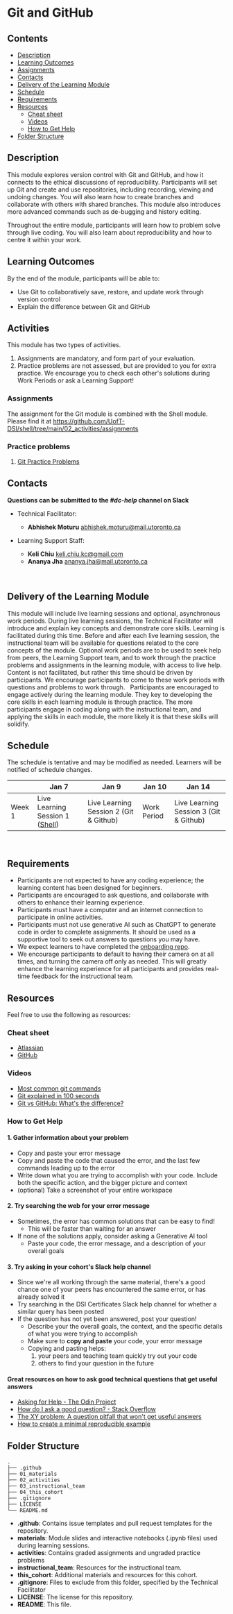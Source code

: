 # Git and GitHub

## Contents
* [Description](#description)
* [Learning Outcomes](#learning-outcomes)
* [Assignments](#assignments)
* [Contacts](#contacts)
* [Delivery of the Learning Module](#delivery-of-the-learning-module)
* [Schedule](#schedule)
* [Requirements](#requirements)
* [Resources](#resources)
  + [Cheat sheet](#cheatsheet)
  + [Videos](#videos)
  + [How to Get Help](#how-to-get-help)
* [Folder Structure](#folder-structure)

## Description

This module explores version control with Git and GitHub, and how it connects to the ethical discussions of reproducibility. Participants will set up Git and create and use repositories, including recording, viewing and undoing changes. You will also learn how to create branches and collaborate with others with shared branches. This module also introduces more advanced commands such as de-bugging and history editing.

Throughout the entire module, participants will learn how to problem solve through live coding. You will also learn about reproducibility and how to centre it within your work.

## Learning Outcomes

By the end of the module, participants will be able to:
* Use Git to collaboratively save, restore, and update work through version control
* Explain the difference between Git and GitHub

## Activities
This module has two types of activities.
1. Assignments are mandatory, and form part of your evaluation.
1. Practice problems are not assessed, but are provided to you for extra practice. We encourage you to check each other's solutions during Work Periods or ask a Learning Support!

### Assignments
The assignment for the Git module is combined with the Shell module. Please find it at https://github.com/UofT-DSI/shell/tree/main/02_activities/assignments

### Practice problems
1. [Git Practice Problems](./02_activities/practice/)


## Contacts

**Questions can be submitted to the _#dc-help_ channel on Slack**

* Technical Facilitator:   
  * **Abhishek Moturu**
  abhishek.moturu@mail.utoronto.ca

* Learning Support Staff: 
  * **Keli Chiu**
  keli.chiu.kc@gmail.com
  * **Ananya Jha**
  ananya.jha@mail.utoronto.ca

 
##  Delivery of the Learning Module

This module will include live learning sessions and optional, asynchronous work periods. During live learning sessions, the Technical Facilitator will introduce and explain key concepts and demonstrate core skills. Learning is facilitated during this time. Before and after each live learning session, the instructional team will be available for questions related to the core concepts of the module. Optional work periods are to be used to seek help from peers, the Learning Support team, and to work through the practice problems and assignments in the learning module, with access to live help. Content is not facilitated, but rather this time should be driven by participants. We encourage participants to come to these work periods with questions and problems to work through. 
 
Participants are encouraged to engage actively during the learning module. They key to developing the core skills in each learning module is through practice. The more participants engage in coding along with the instructional team, and applying the skills in each module, the more likely it is that these skills will solidify. 

## Schedule

The schedule is tentative and may be modified as needed. Learners will be notified of schedule changes.

||Jan 7|Jan 9|Jan 10|Jan 14|
|---|---|---|---|---|
|Week 1|Live Learning Session 1 ([Shell](https://github.com/UofT-DSI/shell))|Live Learning Session 2 (Git & Github)|Work Period|Live Learning Session 3 (Git & Github)|
 
## Requirements

* Participants are not expected to have any coding experience; the learning content has been designed for beginners.
* Participants are encouraged to ask questions, and collaborate with others to enhance their learning experience.
* Participants must have a computer and an internet connection to participate in online activities.
* Participants must not use generative AI such as ChatGPT to generate code in order to complete assignments. It should be used as a supportive tool to seek out answers to questions you may have.
* We expect learners to have completed the [onboarding repo](https://github.com/UofT-DSI/onboarding/tree/main/onboarding_documents).
* We encourage participants to default to having their camera on at all times, and turning the camera off only as needed. This will greatly enhance the learning experience for all participants and provides real-time feedback for the instructional team. 

## Resources

Feel free to use the following as resources:

### Cheat sheet

- [Atlassian](https://www.atlassian.com/git/tutorials/atlassian-git-cheatsheet)
- [GitHub](https://education.github.com/git-cheat-sheet-education.pdf)

### Videos
- [Most common git commands](https://www.youtube.com/watch?v=PSJ63LULKHA)
- [Git explained in 100 seconds](https://www.youtube.com/watch?v=hwP7WQkmECE)
- [Git vs GitHub: What's the difference?](https://www.youtube.com/watch?v=wpISo9TNjfU)

### How to Get Help
#### 1. Gather information about your problem
- Copy and paste your error message
- Copy and paste the code that caused the error, and the last few commands leading up to the error
- Write down what you are trying to accomplish with your code. Include both the specific action, and the bigger picture and context
- (optional) Take a screenshot of your entire workspace

#### 2. Try searching the web for your error message
- Sometimes, the error has common solutions that can be easy to find!
   - This will be faster than waiting for an answer
- If none of the solutions apply, consider asking a Generative AI tool
   - Paste your code, the error message, and a description of your overall goals

#### 3. Try asking in your cohort's Slack help channel
- Since we're all working through the same material, there's a good chance one of your peers has encountered the same error, or has already solved it
- Try searching in the DSI Certificates Slack help channel for whether a similar query has been posted
- If the question has not yet been answered, post your question!
   - Describe your the overall goals, the context, and the specific details of what you were trying to accomplish
   - Make sure to **copy and paste** your code, your error message
   - Copying and pasting helps:
      1. your peers and teaching team quickly try out your code
      1. others to find your question in the future

#### Great resources on how to ask good technical questions that get useful answers
- [Asking for Help - The Odin Project](https://www.theodinproject.com/lessons/foundations-asking-for-help)
- [How do I ask a good question? - Stack Overflow](https://stackoverflow.com/help/how-to-ask)
- [The XY problem: A question pitfall that won't get useful answers](https://xyproblem.info/)
- [How to create a minimal reproducible example](https://stackoverflow.com/help/minimal-reproducible-example)

## Folder Structure

```
.
├── .github
├── 01_materials
├── 02_activities
├── 03_instructional_team
├── 04_this_cohort
├── .gitignore
├── LICENSE
└── README.md
```

* **.github**: Contains issue templates and pull request templates for the repository.
* **materials**: Module slides and interactive notebooks (.ipynb files) used during learning sessions.
* **activities**: Contains graded assignments and ungraded practice problems
* **instructional_team**: Resources for the instructional team.
* **this_cohort**: Additional materials and resources for this cohort.
* **.gitignore**: Files to exclude from this folder, specified by the Technical Facilitator
* **LICENSE**: The license for this repository.
* **README**: This file.

